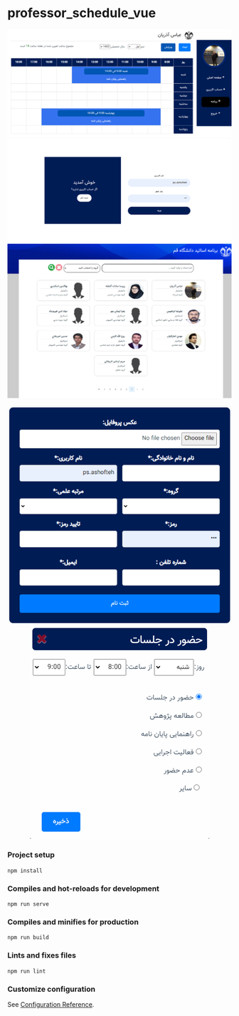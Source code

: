 # professor_schedule_vue

![dashboardPage](dashboard.png)
![login](login.png)
![homePage](homepage.png)

<p align="center">
  <img src="register.png" alt="register" />
  <img src="modal.png" alt="modal" />
</p>

### Project setup

```
npm install
```

### Compiles and hot-reloads for development

```
npm run serve
```

### Compiles and minifies for production

```
npm run build
```

### Lints and fixes files

```
npm run lint
```

### Customize configuration

See [Configuration Reference](https://cli.vuejs.org/config/).
